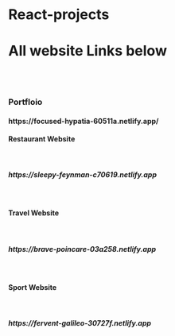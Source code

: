 # React-projects
<h1>All website Links below</h1><br>
<br>
<h3>Portfloio</h3>
<h4>https://focused-hypatia-60511a.netlify.app/</h4>
<h4>Restaurant Website </h4><br>
<h5> https://sleepy-feynman-c70619.netlify.app </h5><br>

<h4>Travel Website </h4><br>
<h5> https://brave-poincare-03a258.netlify.app </h5><br>

<h4>Sport Website </h4><br>
<h5> https://fervent-galileo-30727f.netlify.app </h5><br>

